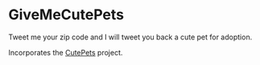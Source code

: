 # GiveMeCutePets

Tweet me your zip code and I will tweet you back a cute pet for adoption.

Incorporates the [CutePets](https://github.com/openlexington/CutePets) project.